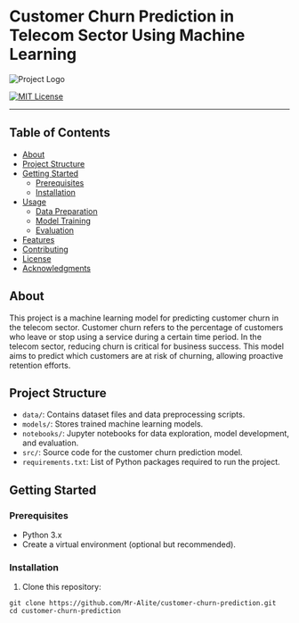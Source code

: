 <!DOCTYPE html>
<html>
<body>

<h1>Customer Churn Prediction in Telecom Sector Using Machine Learning</h1>

<img src="https://miro.medium.com/v2/resize:fit:860/0*sTH-3MPZVciaW3dU.jpeg" alt="Project Logo">

<a href="LICENSE"><img src="https://img.shields.io/badge/license-MIT-blue.svg" alt="MIT License"></a>

<hr>
<h2>Table of Contents</h2>
<ul>
  <li><a href="#about">About</a></li>
  <li><a href="#project-structure">Project Structure</a></li>
  <li><a href="#getting-started">Getting Started</a>
    <ul>
      <li><a href="#prerequisites">Prerequisites</a></li>
      <li><a href="#installation">Installation</a></li>
    </ul>
  </li>
  <li><a href="#usage">Usage</a>
    <ul>
      <li><a href="#data-preparation">Data Preparation</a></li>
      <li><a href="#model-training">Model Training</a></li>
      <li><a href="#evaluation">Evaluation</a></li>
    </ul>
  </li>
  <li><a href="#features">Features</a></li>
  <li><a href="#contributing">Contributing</a></li>
  <li><a href="#license">License</a></li>
  <li><a href="#acknowledgments">Acknowledgments</a></li>
</ul>

<h2>About</h2>

<p>This project is a machine learning model for predicting customer churn in the telecom sector. Customer churn refers to the percentage of customers who leave or stop using a service during a certain time period. In the telecom sector, reducing churn is critical for business success. This model aims to predict which customers are at risk of churning, allowing proactive retention efforts.</p>

<h2>Project Structure</h2>

<ul>
  <li><code>data/</code>: Contains dataset files and data preprocessing scripts.</li>
  <li><code>models/</code>: Stores trained machine learning models.</li>
  <li><code>notebooks/</code>: Jupyter notebooks for data exploration, model development, and evaluation.</li>
  <li><code>src/</code>: Source code for the customer churn prediction model.</li>
  <li><code>requirements.txt</code>: List of Python packages required to run the project.</li>
</ul>

<h2>Getting Started</h2>

<h3>Prerequisites</h3>

<ul>
  <li>Python 3.x</li>
  <li>Create a virtual environment (optional but recommended).</li>
</ul>

<h3>Installation</h3>

<ol>
  <li>Clone this repository:</li>
</ol>

<pre>
<code>git clone https://github.com/Mr-Alite/customer-churn-prediction.git
cd customer-churn-prediction</code>
</pre>

<!--<a href="https://Mr-Alite.github.io/repo-name/">
  <img src="https://img.shields.io/badge/dynamic/json?color=blue&label=Project%20Views&query=views&url=https://api.github.com/repos/Mr-Alite/Customer-Churn-Prediction-Using-ML" alt="Project Views">
</a>-->

</body>
</html>
